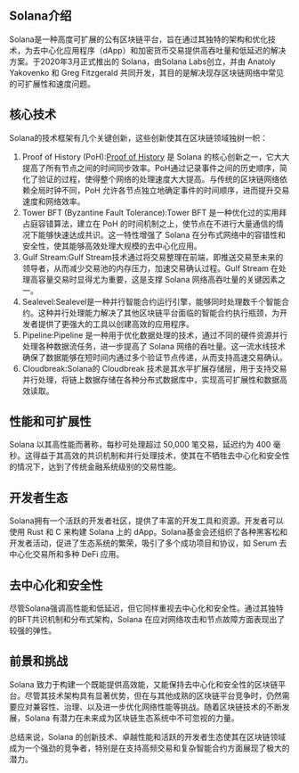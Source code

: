 ## Solana介绍

Solana是一种高度可扩展的公有区块链平台，旨在通过其独特的架构和优化技术，为去中心化应用程序（dApp）和加密货币交易提供高吞吐量和低延迟的解决方案。于2020年3月正式推出的 Solana，由Solana Labs创立，并由 Anatoly Yakovenko 和 Greg Fitzgerald 共同开发，其目的是解决现存区块链网络中常见的可扩展性和速度问题。

## 核心技术

Solana的技术框架有几个关键创新，这些创新使其在区块链领域独树一帜：

1. Proof of History (PoH):[Proof of History](https://learnblockchain.cn/tags/PoH) 是 Solana 的核心创新之一，它大大提高了所有节点之间的时间同步效率。PoH通过记录事件之间的历史顺序，简化了验证的过程，使得整个网络的处理速度大大提高。与传统的区块链网络依赖全局时钟不同，PoH 允许各节点独立地确定事件的时间顺序，进而提升交易速度和网络效率。
2. Tower BFT (Byzantine Fault Tolerance):Tower BFT 是一种优化过的实用拜占庭容错算法，建立在 PoH 的时间机制之上，使节点在不进行大量通信的情况下能够快速达成共识。这一特性增强了 Solana 在分布式网络中的容错性和安全性，使其能够高效处理大规模的去中心化应用。
3. Gulf Stream:Gulf Stream技术通过将交易整理在前端，即推送交易至未来的领导者，从而减少交易池的内存压力，加速交易确认过程。Gulf Stream 在处理高容量交易时显得尤为重要，这是支撑 Solana 网络高吞吐量的关键因素之一。
4. Sealevel:Sealevel是一种并行智能合约运行引擎，能够同时处理数千个智能合约。这种并行处理能力解决了其他区块链平台面临的智能合约执行瓶颈，为开发者提供了更强大的工具以创建高效的应用程序。
5. Pipeline:Pipeline 是一种用于优化数据处理的技术，通过不同的硬件资源并行处理各种数据流任务，进一步提高了 Solana 网络的吞吐量。这一流水线技术确保了数据能够在短时间内通过多个验证节点传递，从而支持高速交易确认。
6. Cloudbreak:Solana的 Cloudbreak 技术是其水平扩展存储层，用于支持交易并行处理，将链上数据存储在各种分布式数据库中，实现高可扩展性和数据高效读取。

## 性能和可扩展性

Solana 以其高性能而著称，每秒可处理超过 50,000 笔交易，延迟约为 400 毫秒。这得益于其高效的共识机制和并行处理技术，使其在不牺牲去中心化和安全性的情况下，达到了传统金融系统级别的交易性能。

## 开发者生态

Solana拥有一个活跃的开发者社区，提供了丰富的开发工具和资源。开发者可以使用 Rust 和 C 来构建 Solana 上的 dApp。Solana基金会还组织了各种黑客松和开发者活动，促进了生态系统的繁荣，吸引了多个成功项目和协议，如 Serum 去中心化交易所和多种 DeFi 应用。

## 去中心化和安全性

尽管Solana强调高性能和低延迟，但它同样重视去中心化和安全性。通过其独特的BFT共识机制和分布式架构，Solana 在应对网络攻击和节点故障方面表现出了较强的弹性。

## 前景和挑战

Solana 致力于构建一个既能提供高效能，又能保持去中心化和安全性的区块链平台。尽管其技术架构具有显著优势，但在与其他成熟的区块链平台竞争时，仍然需要应对兼容性、治理、以及进一步优化网络性能等挑战。随着区块链技术的不断发展，Solana 有潜力在未来成为区块链生态系统中不可忽视的力量。

总结来说，Solana 的创新技术、卓越性能和活跃的开发者生态使其在区块链领域成为一个强劲的竞争者，特别是在支持高频交易和复杂智能合约方面展现了极大的潜力。
